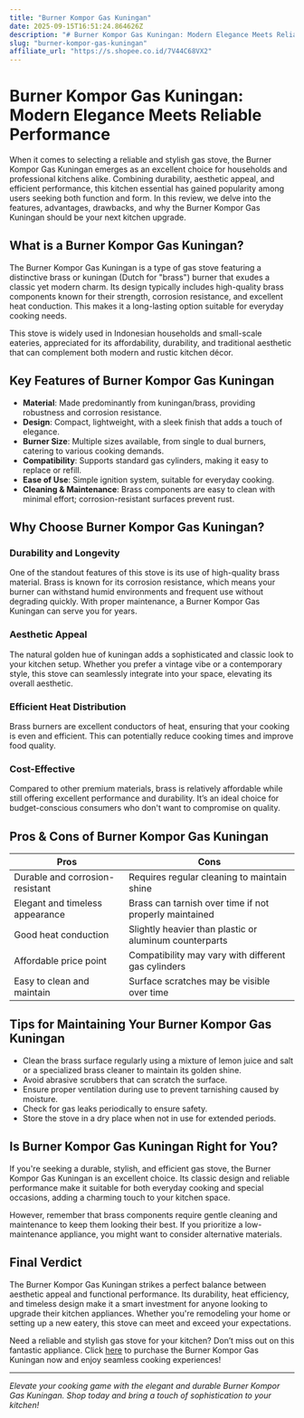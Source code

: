 ```yaml
---
title: "Burner Kompor Gas Kuningan"
date: 2025-09-15T16:51:24.864626Z
description: "# Burner Kompor Gas Kuningan: Modern Elegance Meets Reliable Performance..."
slug: "burner-kompor-gas-kuningan"
affiliate_url: "https://s.shopee.co.id/7V44C68VX2"
---
```

# Burner Kompor Gas Kuningan: Modern Elegance Meets Reliable Performance

When it comes to selecting a reliable and stylish gas stove, the Burner Kompor Gas Kuningan emerges as an excellent choice for households and professional kitchens alike. Combining durability, aesthetic appeal, and efficient performance, this kitchen essential has gained popularity among users seeking both function and form. In this review, we delve into the features, advantages, drawbacks, and why the Burner Kompor Gas Kuningan should be your next kitchen upgrade.

## What is a Burner Kompor Gas Kuningan?

The Burner Kompor Gas Kuningan is a type of gas stove featuring a distinctive brass or kuningan (Dutch for "brass") burner that exudes a classic yet modern charm. Its design typically includes high-quality brass components known for their strength, corrosion resistance, and excellent heat conduction. This makes it a long-lasting option suitable for everyday cooking needs.

This stove is widely used in Indonesian households and small-scale eateries, appreciated for its affordability, durability, and traditional aesthetic that can complement both modern and rustic kitchen décor.

## Key Features of Burner Kompor Gas Kuningan

- **Material**: Made predominantly from kuningan/brass, providing robustness and corrosion resistance.
- **Design**: Compact, lightweight, with a sleek finish that adds a touch of elegance.
- **Burner Size**: Multiple sizes available, from single to dual burners, catering to various cooking demands.
- **Compatibility**: Supports standard gas cylinders, making it easy to replace or refill.
- **Ease of Use**: Simple ignition system, suitable for everyday cooking.
- **Cleaning & Maintenance**: Brass components are easy to clean with minimal effort; corrosion-resistant surfaces prevent rust.

## Why Choose Burner Kompor Gas Kuningan?

### Durability and Longevity

One of the standout features of this stove is its use of high-quality brass material. Brass is known for its corrosion resistance, which means your burner can withstand humid environments and frequent use without degrading quickly. With proper maintenance, a Burner Kompor Gas Kuningan can serve you for years.

### Aesthetic Appeal

The natural golden hue of kuningan adds a sophisticated and classic look to your kitchen setup. Whether you prefer a vintage vibe or a contemporary style, this stove can seamlessly integrate into your space, elevating its overall aesthetic.

### Efficient Heat Distribution

Brass burners are excellent conductors of heat, ensuring that your cooking is even and efficient. This can potentially reduce cooking times and improve food quality.

### Cost-Effective

Compared to other premium materials, brass is relatively affordable while still offering excellent performance and durability. It’s an ideal choice for budget-conscious consumers who don't want to compromise on quality.

## Pros & Cons of Burner Kompor Gas Kuningan

| Pros                                 | Cons                                      |
|-------------------------------------|-------------------------------------------|
| Durable and corrosion-resistant   | Requires regular cleaning to maintain shine |
| Elegant and timeless appearance    | Brass can tarnish over time if not properly maintained |
| Good heat conduction               | Slightly heavier than plastic or aluminum counterparts |
| Affordable price point             | Compatibility may vary with different gas cylinders |
| Easy to clean and maintain         | Surface scratches may be visible over time |

## Tips for Maintaining Your Burner Kompor Gas Kuningan

- Clean the brass surface regularly using a mixture of lemon juice and salt or a specialized brass cleaner to maintain its golden shine.
- Avoid abrasive scrubbers that can scratch the surface.
- Ensure proper ventilation during use to prevent tarnishing caused by moisture.
- Check for gas leaks periodically to ensure safety.
- Store the stove in a dry place when not in use for extended periods.

## Is Burner Kompor Gas Kuningan Right for You?

If you're seeking a durable, stylish, and efficient gas stove, the Burner Kompor Gas Kuningan is an excellent choice. Its classic design and reliable performance make it suitable for both everyday cooking and special occasions, adding a charming touch to your kitchen space.

However, remember that brass components require gentle cleaning and maintenance to keep them looking their best. If you prioritize a low-maintenance appliance, you might want to consider alternative materials.

## Final Verdict

The Burner Kompor Gas Kuningan strikes a perfect balance between aesthetic appeal and functional performance. Its durability, heat efficiency, and timeless design make it a smart investment for anyone looking to upgrade their kitchen appliances. Whether you're remodeling your home or setting up a new eatery, this stove can meet and exceed your expectations.

Need a reliable and stylish gas stove for your kitchen? Don’t miss out on this fantastic appliance. Click [here](https://s.shopee.co.id/7V44C68VX2) to purchase the Burner Kompor Gas Kuningan now and enjoy seamless cooking experiences!


---

*Elevate your cooking game with the elegant and durable Burner Kompor Gas Kuningan. Shop today and bring a touch of sophistication to your kitchen!*